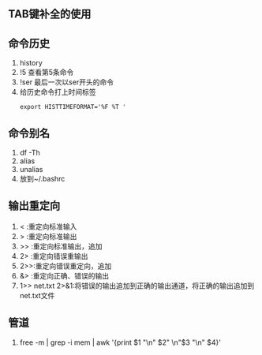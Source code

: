 ## TAB键补全的使用
## 命令历史
1. history
2. !5 查看第5条命令
3. !ser 最后一次以ser开头的命令
4. 给历史命令打上时间标签
   ```
   export HISTTIMEFORMAT='%F %T '
   ```
## 命令别名
1. df -Th
2. alias
3. unalias
4. 放到~/.bashrc
## 输出重定向
1. <  :重定向标准输入
2. \>  :重定向标准输出
3. \>\> :重定向标准输出，追加
4. 2> :重定向错误重输出
5. 2>>:重定向错误重定向，追加
6. &> :重定向正确、错误的输出
7. 1>> net.txt 2>&1:将错误的输出追加到正确的输出通道，将正确的输出追加到net.txt文件
## 管道
1. free -m | grep -i mem | awk '{print $1 "\n" $2" \n"$3 "\n" $4}'
